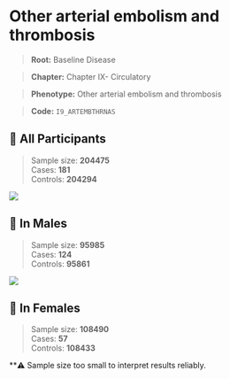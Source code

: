 # Other arterial embolism and thrombosis

> **Root:** Baseline Disease  

> **Chapter:** Chapter IX- Circulatory  

> **Phenotype:** Other arterial embolism and thrombosis  

> **Code:** `I9_ARTEMBTHRNAS`

## 🧪 All Participants  
> Sample size: **204475**  
> Cases: **181**  
> Controls: **204294**
<img src="/Disease/Figures/ALL/Baseline/I9_ARTEMBTHRNAS.png"/>
<CsvTable src="/public/Disease/Data/ALL/Baseline/LG_I9_ARTEMBTHRNAS.csv" label="🔍 View full results" />

## 👨 In Males  
> Sample size: **95985**  
> Cases: **124**  
> Controls: **95861**
<img src="/Disease/Figures/Male/Baseline/I9_ARTEMBTHRNAS.png"/>
<CsvTable src="/public/Disease/Data/Male/Baseline/LG_I9_ARTEMBTHRNAS.csv" label="🔍 View full results" />

## 👩 In Females  
> Sample size: **108490**  
> Cases: **57**  
> Controls: **108433**

**⚠️ Sample size too small to interpret results reliably.
